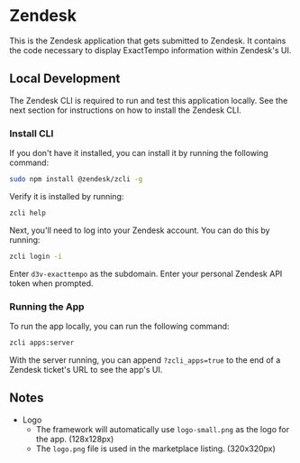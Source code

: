 # Zendesk
This is the Zendesk application that gets submitted to Zendesk. It contains the code necessary to display ExactTempo 
information within Zendesk's UI.

## Local Development

The Zendesk CLI is required to run and test this application locally. See the next section for instructions on how to
install the Zendesk CLI.

### Install CLI

If you don't have it installed, you can install it by running the following command:

```bash
sudo npm install @zendesk/zcli -g
```

Verify it is installed by running:

```bash
zcli help
```

Next, you'll need to log into your Zendesk account. You can do this by running:

```bash
zcli login -i
```

Enter `d3v-exacttempo` as the subdomain. Enter your personal Zendesk API token when prompted.

### Running the App

To  run the app locally, you can run the following command:

```bash
zcli apps:server
```

With the server running, you can append `?zcli_apps=true` to the end of a Zendesk ticket's URL to see the app's UI.

## Notes

* Logo
  * The framework will automatically use `logo-small.png` as the logo for the app. (128x128px)
  * The `logo.png` file is used in the marketplace listing. (320x320px)